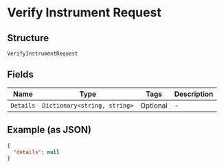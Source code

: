 
# Verify Instrument Request

## Structure

`VerifyInstrumentRequest`

## Fields

| Name | Type | Tags | Description |
|  --- | --- | --- | --- |
| `Details` | `Dictionary<string, string>` | Optional | - |

## Example (as JSON)

```json
{
  "details": null
}
```

